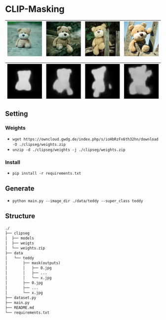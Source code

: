 # CLIP-Masking

![](./data/teddy/0.jpg) | ![](./data/teddy/1.jpg) |![](./data/teddy/2.jpg) | ![](./data/teddy/3.jpg) |
---| ---| ---| ---|  

![](./data/teddy/mask/0.jpg) | ![](./data/teddy/mask/1.jpg) | ![](./data/teddy/mask/2.jpg) | ![](./data/teddy/mask/3.jpg)
---| ---| ---| ---|

## Setting
### Weights

- ```wget https://owncloud.gwdg.de/index.php/s/ioHbRzFx6th32hn/download -O ./clipseg/weights.zip```
- ```unzip -d ./clipseg/weights -j ./clipseg/weights.zip```

### Install

- ```pip install -r requirements.txt```

## Generate

- ```python main.py --image_dir ./data/teddy --super_class teddy```

## Structure

```
./
├── clipseg
│  ├── models
│  ├── weigts
│  └── weights.zip
├── data
│   └── teddy
│       ├── mask(outputs)
│       │   ├── 0.jpg
│       │   ├── ...
│       │   └── x.jpg
│       ├── 0.jpg
│       ├── ...
│       └── x.jpg
├── dataset.py
├── main.py
├── README.md
└── requirements.txt
```
